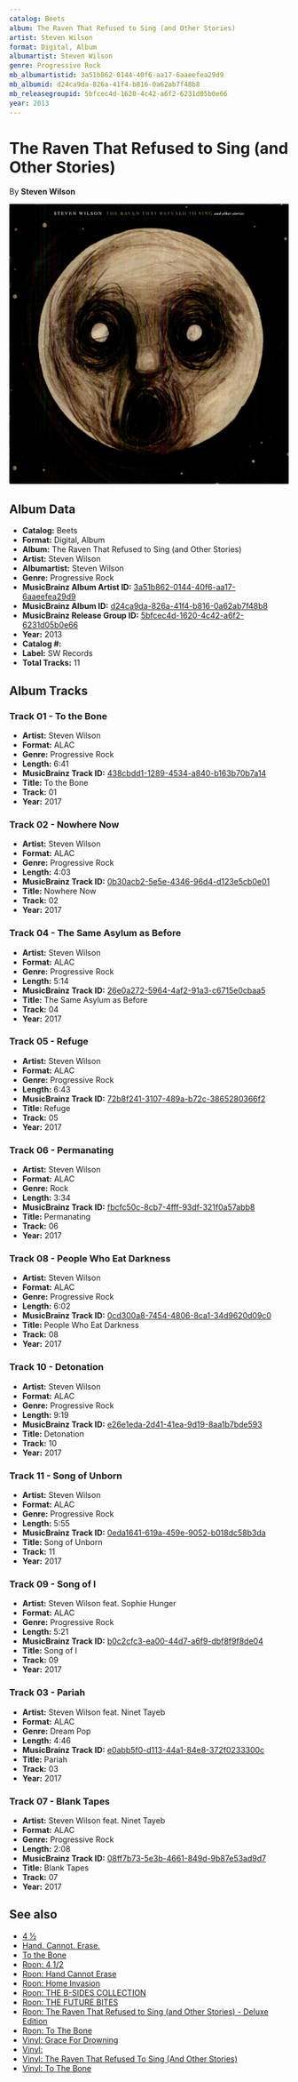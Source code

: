 ```yaml
---
catalog: Beets
album: The Raven That Refused to Sing (and Other Stories)
artist: Steven Wilson
format: Digital, Album
albumartist: Steven Wilson
genre: Progressive Rock
mb_albumartistid: 3a51b862-0144-40f6-aa17-6aaeefea29d9
mb_albumid: d24ca9da-826a-41f4-b816-0a62ab7f48b8
mb_releasegroupid: 5bfcec4d-1620-4c42-a6f2-6231d05b0e66
year: 2013
---
```


# The Raven That Refused to Sing (and Other Stories)

By **Steven Wilson**

![](../../assets/beetscovers/Steven_Wilson-The_Raven_That_Refused_to_Sing_and_Other_Stories.jpg)

## Album Data

- **Catalog:** Beets
- **Format:** Digital, Album
- **Album:** The Raven That Refused to Sing (and Other Stories)
- **Artist:** Steven Wilson
- **Albumartist:** Steven Wilson
- **Genre:** Progressive Rock
- **MusicBrainz Album Artist ID:** [3a51b862-0144-40f6-aa17-6aaeefea29d9](https://musicbrainz.org/artist/3a51b862-0144-40f6-aa17-6aaeefea29d9)
- **MusicBrainz Album ID:** [d24ca9da-826a-41f4-b816-0a62ab7f48b8](https://musicbrainz.org/release/d24ca9da-826a-41f4-b816-0a62ab7f48b8)
- **MusicBrainz Release Group ID:** [5bfcec4d-1620-4c42-a6f2-6231d05b0e66](https://musicbrainz.org/release-group/5bfcec4d-1620-4c42-a6f2-6231d05b0e66)
- **Year:** 2013
- **Catalog #:** 
- **Label:** SW Records
- **Total Tracks:** 11

## Album Tracks

### Track 01 - To the Bone

- **Artist:** Steven Wilson
- **Format:** ALAC
- **Genre:** Progressive Rock
- **Length:** 6:41
- **MusicBrainz Track ID:** [438cbdd1-1289-4534-a840-b163b70b7a14](https://musicbrainz.org/recording/438cbdd1-1289-4534-a840-b163b70b7a14)
- **Title:** To the Bone
- **Track:** 01
- **Year:** 2017

### Track 02 - Nowhere Now

- **Artist:** Steven Wilson
- **Format:** ALAC
- **Genre:** Progressive Rock
- **Length:** 4:03
- **MusicBrainz Track ID:** [0b30acb2-5e5e-4346-96d4-d123e5cb0e01](https://musicbrainz.org/recording/0b30acb2-5e5e-4346-96d4-d123e5cb0e01)
- **Title:** Nowhere Now
- **Track:** 02
- **Year:** 2017

### Track 04 - The Same Asylum as Before

- **Artist:** Steven Wilson
- **Format:** ALAC
- **Genre:** Progressive Rock
- **Length:** 5:14
- **MusicBrainz Track ID:** [26e0a272-5964-4af2-91a3-c6715e0cbaa5](https://musicbrainz.org/recording/26e0a272-5964-4af2-91a3-c6715e0cbaa5)
- **Title:** The Same Asylum as Before
- **Track:** 04
- **Year:** 2017

### Track 05 - Refuge

- **Artist:** Steven Wilson
- **Format:** ALAC
- **Genre:** Progressive Rock
- **Length:** 6:43
- **MusicBrainz Track ID:** [72b8f241-3107-489a-b72c-3865280366f2](https://musicbrainz.org/recording/72b8f241-3107-489a-b72c-3865280366f2)
- **Title:** Refuge
- **Track:** 05
- **Year:** 2017

### Track 06 - Permanating

- **Artist:** Steven Wilson
- **Format:** ALAC
- **Genre:** Rock
- **Length:** 3:34
- **MusicBrainz Track ID:** [fbcfc50c-8cb7-4fff-93df-321f0a57abb8](https://musicbrainz.org/recording/fbcfc50c-8cb7-4fff-93df-321f0a57abb8)
- **Title:** Permanating
- **Track:** 06
- **Year:** 2017

### Track 08 - People Who Eat Darkness

- **Artist:** Steven Wilson
- **Format:** ALAC
- **Genre:** Progressive Rock
- **Length:** 6:02
- **MusicBrainz Track ID:** [0cd300a8-7454-4806-8ca1-34d9620d09c0](https://musicbrainz.org/recording/0cd300a8-7454-4806-8ca1-34d9620d09c0)
- **Title:** People Who Eat Darkness
- **Track:** 08
- **Year:** 2017

### Track 10 - Detonation

- **Artist:** Steven Wilson
- **Format:** ALAC
- **Genre:** Progressive Rock
- **Length:** 9:19
- **MusicBrainz Track ID:** [e26e1eda-2d41-41ea-9d19-8aa1b7bde593](https://musicbrainz.org/recording/e26e1eda-2d41-41ea-9d19-8aa1b7bde593)
- **Title:** Detonation
- **Track:** 10
- **Year:** 2017

### Track 11 - Song of Unborn

- **Artist:** Steven Wilson
- **Format:** ALAC
- **Genre:** Progressive Rock
- **Length:** 5:55
- **MusicBrainz Track ID:** [0eda1641-619a-459e-9052-b018dc58b3da](https://musicbrainz.org/recording/0eda1641-619a-459e-9052-b018dc58b3da)
- **Title:** Song of Unborn
- **Track:** 11
- **Year:** 2017

### Track 09 - Song of I

- **Artist:** Steven Wilson feat. Sophie Hunger
- **Format:** ALAC
- **Genre:** Progressive Rock
- **Length:** 5:21
- **MusicBrainz Track ID:** [b0c2cfc3-ea00-44d7-a6f9-dbf8f9f8de04](https://musicbrainz.org/recording/b0c2cfc3-ea00-44d7-a6f9-dbf8f9f8de04)
- **Title:** Song of I
- **Track:** 09
- **Year:** 2017

### Track 03 - Pariah

- **Artist:** Steven Wilson feat. Ninet Tayeb
- **Format:** ALAC
- **Genre:** Dream Pop
- **Length:** 4:46
- **MusicBrainz Track ID:** [e0abb5f0-d113-44a1-84e8-372f0233300c](https://musicbrainz.org/recording/e0abb5f0-d113-44a1-84e8-372f0233300c)
- **Title:** Pariah
- **Track:** 03
- **Year:** 2017

### Track 07 - Blank Tapes

- **Artist:** Steven Wilson feat. Ninet Tayeb
- **Format:** ALAC
- **Genre:** Progressive Rock
- **Length:** 2:08
- **MusicBrainz Track ID:** [08ff7b73-5e3b-4661-849d-9b87e53ad9d7](https://musicbrainz.org/recording/08ff7b73-5e3b-4661-849d-9b87e53ad9d7)
- **Title:** Blank Tapes
- **Track:** 07
- **Year:** 2017


## See also

- [4 ½](4_½.md)
- [Hand. Cannot. Erase.](Hand_Cannot_Erase.md)
- [To the Bone](To_the_Bone.md)
- [Roon: 4 1/2](../../Roon/Steven_Wilson/4_1-2.md)
- [Roon: Hand Cannot Erase](../../Roon/Steven_Wilson/Hand_Cannot_Erase.md)
- [Roon: Home Invasion](../../Roon/Steven_Wilson/Home_Invasion-_In_Concert_At_The_Royal_Albert_Hall_Live.md)
- [Roon: THE B-SIDES COLLECTION](../../Roon/Steven_Wilson/THE_B-SIDES_COLLECTION.md)
- [Roon: THE FUTURE BITES](../../Roon/Steven_Wilson/THE_FUTURE_BITES.md)
- [Roon: The Raven That Refused to Sing (and Other Stories) - Deluxe Edition](../../Roon/Steven_Wilson/The_Raven_That_Refused_to_Sing_and_Other_Stories_-_Deluxe_Edition.md)
- [Roon: To The Bone](../../Roon/Steven_Wilson/To_The_Bone.md)
- [Vinyl: Grace For Drowning](../../Vinyl/Steven_Wilson/Grace_For_Drowning.md)
- [Vinyl: ](../../Vinyl/Steven_Wilson/Steven_Wilson.md)
- [Vinyl: The Raven That Refused To Sing (And Other Stories)](../../Vinyl/Steven_Wilson/The_Raven_That_Refused_To_Sing_And_Other_Stories.md)
- [Vinyl: To The Bone](../../Vinyl/Steven_Wilson/To_The_Bone.md)
